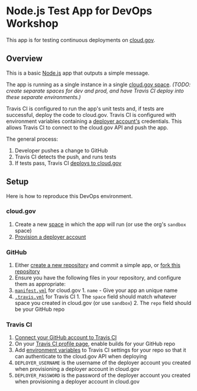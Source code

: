 # Node.js Test App for DevOps Workshop

This app is for testing continuous deployments on [cloud.gov](https://cloud.gov).

## Overview

This is a basic [Node.js](https://nodejs.org) app that outputs a simple message.

The app is running as a single instance in a single [cloud.gov space](https://cloud.gov/docs/getting-started/concepts/#spaces). *(TODO: create separate spaces for dev and prod, and have Travis CI deploy into these separate environments.)*

Travis CI is configured to run the app's unit tests and, if tests are successful, deploy the code to cloud.gov. Travis CI is configured with environment variables containing a [deployer account's](https://cloud.gov/docs/apps/continuous-deployment/#provisioning-deployment-credentials) credentials. This allows Travis CI to connect to the cloud.gov API and push the app.

The general process:

1. Developer pushes a change to GitHub
2. Travis CI detects the push, and runs tests
3. If tests pass, Travis CI [deploys to cloud.gov](https://cloud.gov/docs/apps/continuous-deployment/)

## Setup

Here is how to reproduce this DevOps environment.

### cloud.gov

1. Create a new [space](https://cloud.gov/docs/getting-started/concepts/#spaces) in which the app will run (or use the org's `sandbox` space)
2. [Provision a deployer account](https://cloud.gov/docs/apps/continuous-deployment/#provisioning-deployment-credentials)

### GitHub

1. Either [create a new repository](https://help.github.com/articles/create-a-repo/) and commit a simple app, or [fork this repository](https://help.github.com/articles/fork-a-repo/)
2. Ensure you have the following files in your repository, and configure them as appropriate:
  1. [`manifest.yml`](https://github.com/jfredrickson5/DevOps-test-node/blob/master/manifest.yml) for cloud.gov
    1. `name` - Give your app an unique name
  2. [`.travis.yml`](https://github.com/jfredrickson5/DevOps-test-node/blob/master/.travis.yml) for Travis CI
    1. The `space` field should match whatever space you created in cloud.gov (or use `sandbox`)
    2. The `repo` field should be your GitHub repo

### Travis CI

1. [Connect your GitHub account to Travis CI](https://docs.travis-ci.com/user/for-beginners)
2. On your [Travis CI profile page](https://travis-ci.org/profile), enable builds for your GitHub repo
3. Add [environment variables](https://docs.travis-ci.com/user/environment-variables/#Defining-Variables-in-Repository-Settings) to Travis CI settings for your repo so that it can authenticate to the cloud.gov API when deploying
  1. `DEPLOYER_USERNAME` is the username of the deployer account you created when provisioning a deployer account in cloud.gov
  2. `DEPLOYER_PASSWORD` is the password of the deployer account you created when provisioning a deployer account in cloud.gov
